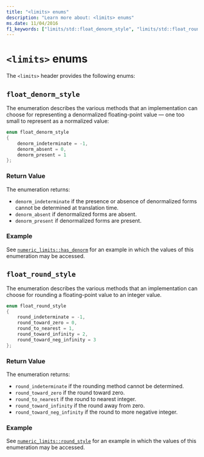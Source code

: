 ```yaml
---
title: "<limits> enums"
description: "Learn more about: <limits> enums"
ms.date: 11/04/2016
f1_keywords: ["limits/std::float_denorm_style", "limits/std::float_round_style"]
---
```

# `<limits>` enums

The `<limits>` header provides the following enums:

## <a name="float_denorm_style"></a> `float_denorm_style`

The enumeration describes the various methods that an implementation can choose for representing a denormalized floating-point value — one too small to represent as a normalized value:

```cpp
enum float_denorm_style
{
    denorm_indeterminate = -1,
    denorm_absent = 0,
    denorm_present = 1
};
```

### Return Value

The enumeration returns:

- `denorm_indeterminate` if the presence or absence of denormalized forms cannot be determined at translation time.
- `denorm_absent` if denormalized forms are absent.
- `denorm_present` if denormalized forms are present.

### Example

See [`numeric_limits::has_denorm`](numeric-limits-class.md#has_denorm) for an example in which the values of this enumeration may be accessed.

## <a name="float_round_style"></a> `float_round_style`

The enumeration describes the various methods that an implementation can choose for rounding a floating-point value to an integer value.

```cpp
enum float_round_style
{
    round_indeterminate = -1,
    round_toward_zero = 0,
    round_to_nearest = 1,
    round_toward_infinity = 2,
    round_toward_neg_infinity = 3
};
```

### Return Value

The enumeration returns:

- `round_indeterminate` if the rounding method cannot be determined.
- `round_toward_zero` if the round toward zero.
- `round_to_nearest` if the round to nearest integer.
- `round_toward_infinity` if the round away from zero.
- `round_toward_neg_infinity` if the round to more negative integer.

### Example

See [`numeric_limits::round_style`](numeric-limits-class.md#round_style) for an example in which the values of this enumeration may be accessed.
